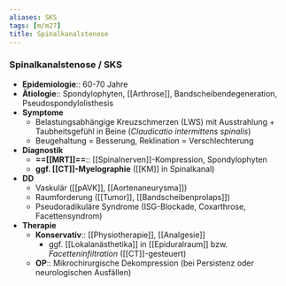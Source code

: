 ```yaml
---
aliases: SKS
tags: [m/m27]
title: Spinalkanalstenose
---
```

### Spinalkanalstenose / SKS
- **Epidemiologie**:: 60-70 Jahre
- **Ätiologie**:: Spondylophyten, [[Arthrose]], Bandscheibendegeneration, Pseudospondylolisthesis
- **Symptome**
	- Belastungsabhängige Kreuzschmerzen (LWS) mit Ausstrahlung + Taubheitsgefühl in Beine (*Claudicatio intermittens spinalis*)
	- Beugehaltung = Besserung, Reklination = Verschlechterung
- **Diagnostik**
	- **==[[MRT]]==**:: [[Spinalnerven]]-Kompression, Spondylophyten
	- **ggf. [[CT]]-Myelographie** ([[KM]] in Spinalkanal)
- **DD**
	- Vaskulär ([[pAVK]], [[Aortenaneurysma]])
	- Raumforderung ([[Tumor]], [[Bandscheibenprolaps]])
	- Pseudoradikuläre Syndrome (ISG-Blockade, Coxarthrose, Facettensyndrom)
- **Therapie**
	- **Konservativ**:: [[Physiotherapie]], [[Analgesie]]
		- ggf. [[Lokalanästhetika]] in [[Epiduralraum]] bzw. *Facetteninfiltration* ([[CT]]-gesteuert)
	- **OP**:: Mikrochirurgische Dekompression (bei Persistenz oder neurologischen Ausfällen)